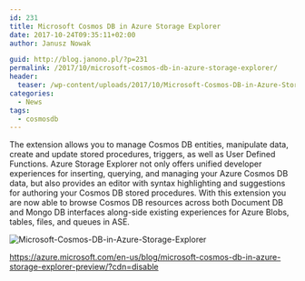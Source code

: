 ```yaml
---
id: 231
title: Microsoft Cosmos DB in Azure Storage Explorer
date: 2017-10-24T09:35:11+02:00
author: Janusz Nowak

guid: http://blog.janono.pl/?p=231
permalink: /2017/10/microsoft-cosmos-db-in-azure-storage-explorer/
header:
  teaser: /wp-content/uploads/2017/10/Microsoft-Cosmos-DB-in-Azure-Storage-Explorer.png
categories:
  - News
tags:
  - cosmosdb
---
```


The extension allows you to manage Cosmos DB entities, manipulate data, create and update stored procedures, triggers, as well as User Defined Functions. Azure Storage Explorer not only offers unified developer experiences for inserting, querying, and managing your Azure Cosmos DB data, but also provides an editor with syntax highlighting and suggestions for authoring your Cosmos DB stored procedures. With this extension you are now able to browse Cosmos DB resources across both Document DB and Mongo DB interfaces along-side existing experiences for Azure Blobs, tables, files, and queues in ASE.

![Microsoft-Cosmos-DB-in-Azure-Storage-Explorer](/wp-content/uploads/2017/10/Microsoft-Cosmos-DB-in-Azure-Storage-Explorer.png)

<https://azure.microsoft.com/en-us/blog/microsoft-cosmos-db-in-azure-storage-explorer-preview/?cdn=disable>
